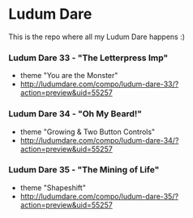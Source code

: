 # Ludum Dare

This is the repo where all my Ludum Dare happens :)

### Ludum Dare 33 - "The Letterpress Imp"
* theme "You are the Monster"
* http://ludumdare.com/compo/ludum-dare-33/?action=preview&uid=55257

### Ludum Dare 34 - "Oh My Beard!"
* theme "Growing & Two Button Controls"
* http://ludumdare.com/compo/ludum-dare-34/?action=preview&uid=55257

### Ludum Dare 35 - "The Mining of Life"
* theme "Shapeshift"
* http://ludumdare.com/compo/ludum-dare-35/?action=preview&uid=55257
